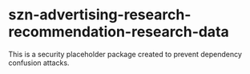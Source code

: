 # szn-advertising-research-recommendation-research-data

This is a security placeholder package created to prevent dependency confusion attacks.